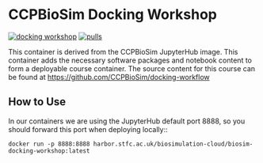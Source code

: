CCPBioSim Docking Workshop
==========================

[![docking workshop](https://github.com/jimboid/biosim-docking-workshop/actions/workflows/build.yml/badge.svg?branch=main)](https://github.com/jimboid/biosim-docking-workshop/actions/workflows/build.yml)
[![pulls](https://img.shields.io/badge/dynamic/json?url=https%3A%2F%2Fipitio.github.io%2Fbackage%2Fjimboid%2Fbiosim-docking-workshop%2Fbiosim-docking-workshop.json&query=%24.downloads&logo=github&label=pulls&color=blue)](https://github.com/jimboid/biosim-docking-workshop)

This container is derived from the CCPBioSim JupyterHub image. This container
adds the necessary software packages and notebook content to form a deployable
course container. The source content for this course can be found at
https://github.com/CCPBioSim/docking-workflow

How to Use
----------

In our containers we are using the JupyterHub default port 8888, so you should
forward this port when deploying locally::

    docker run -p 8888:8888 harbor.stfc.ac.uk/biosimulation-cloud/biosim-docking-workshop:latest
